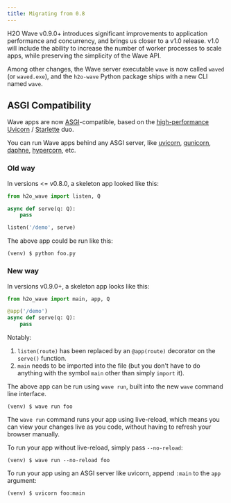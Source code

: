 ```yaml
---
title: Migrating from 0.8
---
```


H2O Wave v0.9.0+ introduces significant improvements to application performance and concurrency, and brings us closer to a v1.0 release. v1.0 will include the ability to increase the number of worker processes to scale apps, while preserving the simplicity of the Wave API.

Among other changes, the Wave server executable `wave` is now called `waved` (or `waved.exe`), and the `h2o-wave` Python package ships with a new CLI named `wave`.

## ASGI Compatibility

Wave apps are now [ASGI](https://asgi.readthedocs.io/en/latest/)-compatible, based on the [high-performance](https://www.techempower.com/benchmarks/#section=data-r17&hw=ph&test=fortune&l=zijzen-1) [Uvicorn](https://www.uvicorn.org) / [Starlette](https://www.starlette.io/) duo.

You can run Wave apps behind any ASGI server, like [uvicorn](https://www.uvicorn.org), [gunicorn](https://gunicorn.org/), [daphne](https://github.com/django/daphne/), [hypercorn](https://pgjones.gitlab.io/hypercorn/), etc.

### Old way

In versions <= v0.8.0, a skeleton app looked like this:

```python title="foo.py" 
from h2o_wave import listen, Q

async def serve(q: Q):
    pass

listen('/demo', serve)
```

The above app could be run like this:

```shell
(venv) $ python foo.py
```

### New way

In versions v0.9.0+, a skeleton app looks like this:

```python {1,3} title="foo.py"
from h2o_wave import main, app, Q

@app('/demo')
async def serve(q: Q):
    pass
```

Notably:
1. `listen(route)` has been replaced by an `@app(route)` decorator on the `serve()` function.
2.  `main` needs to be imported into the file (but you don't have to do anything with the symbol `main` other than simply `import` it).

The above app can be run using `wave run`, built into the new `wave` command line interface. 

```shell
(venv) $ wave run foo
```

The `wave run` command runs your app using live-reload, which means you can view your changes live as you code, without having to refresh your browser manually.


To run your app without live-reload, simply pass `--no-reload`:

```shell
(venv) $ wave run --no-reload foo
```

To run your app using an ASGI server like uvicorn, append `:main` to the `app` argument:

```shell
(venv) $ uvicorn foo:main
```


